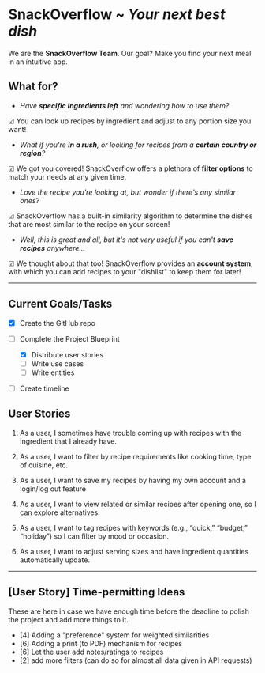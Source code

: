 # SnackOverflow ~ _Your next best dish_

We are the **SnackOverflow Team**. Our goal? Make you find your next meal in an intuitive app.

## What for?

- _Have **specific ingredients left** and wondering how to use them?_

☑ You can look up recipes by ingredient and adjust to
any portion size you want!

- _What if you're **in a rush**, or looking for recipes from a **certain country or region**?_

☑ We got you covered! SnackOverflow offers a plethora of **filter options** to match your needs at any given time.

- _Love the recipe you're looking at, but wonder if there's any similar ones?_

☑ SnackOverflow has a built-in similarity algorithm to determine the dishes that are most similar to the recipe on your 
screen!

- _Well, this is great and all, but it's not very useful if you can't **save recipes** anywhere..._

☑ We thought about that too! SnackOverflow provides an **account system**, with which you can add recipes to your 
"dishlist" to keep them for later!


---
## Current Goals/Tasks

- [x] Create the GitHub repo
- [ ] Complete the Project Blueprint
  - [x] Distribute user stories
  - [ ] Write use cases
  - [ ] Write entities
- [ ] Create timeline


## User Stories

1) As a user, I sometimes have trouble coming up with recipes with the  ingredient that I already have.


2) As a user, I want to filter by recipe requirements like cooking time, type of cuisine, etc.


3) As a user, I want to save my recipes by having my own account and a login/log out feature


4) As a user, I want to view related or similar recipes after opening one, so I can explore alternatives.


5) As a user, I want to tag recipes with keywords (e.g., “quick,” “budget,” “holiday”) so I can filter by mood or occasion.


6) As a user, I want to adjust serving sizes and have ingredient quantities automatically update.

---
## [User Story] Time-permitting Ideas

These are here in case we have enough time before the deadline to polish the project and add more things to it.

- [4] Adding a "preference" system for weighted similarities
- [6] Adding a print (to PDF) mechanism for recipes
- [6] Let the user add notes/ratings to recipes
- [2] add more filters (can do so for almost all data given in API requests)

